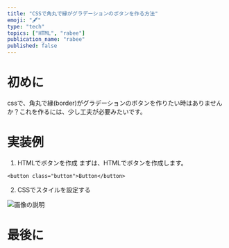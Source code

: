 ```yaml
---
title: "CSSで角丸で縁がグラデーションのボタンを作る方法"
emoji: "🖋"
type: "tech"
topics: ["HTML", "rabee"]
publication_name: "rabee"
published: false
---
```


# 初めに
cssで、角丸で縁(border)がグラデーションのボタンを作りたい時はありませんか？これを作るには、少し工夫が必要みたいです。
# 実装例
1. HTMLでボタンを作成
まずは、HTMLでボタンを作成します。
```
<button class="button">Button</button>
```
2. CSSでスタイルを設定する

![画像の説明](../images/%E3%83%9C%E3%82%BF%E3%83%B3.png.png)

# 最後に

